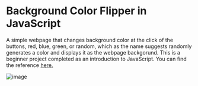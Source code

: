 # Background Color Flipper in JavaScript
A simple webpage that changes background color at the click of the buttons, red, blue, green, or random, which as the name suggests randomly generates a color and displays it as the webpage backgorund. This is a beginner project completed as an introduction to JavaScript.
You can find the reference [here.](https://www.youtube.com/watch?v=2ml4x0rO1PQ)

![image](https://github.com/user-attachments/assets/a004e288-3be8-4f5c-8b3f-de7f5feb5ced)
